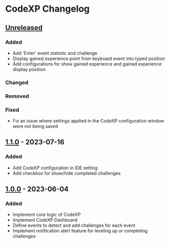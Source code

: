 <!-- Keep a Changelog guide -> https://keepachangelog.com -->

# CodeXP Changelog

## [Unreleased]

### Added

- Add 'Enter' event statistic and challenge
- Display gained experience point from keyboard event into typed position
- Add configurations for show gained experience and gained experience display position

### Changed

### Removed

### Fixed

- Fix an issue where settings applied in the CodeXP configuration window were not being saved

## [1.1.0] - 2023-07-16

### Added

- Add CodeXP configuration in IDE setting
- Add checkbox for show/hide completed challenges

## [1.0.0] - 2023-06-04

### Added

- Implement core logic of CodeXP
- Implement CodeXP Dashboard
- Define events to detect and add challenges for each event
- Implement notification alert feature for leveling up or completing challenges

[Unreleased]: https://github.com/ILoveGameCoding/intellij-codexp/compare/v1.1.0...HEAD

[1.1.0]: https://github.com/ILoveGameCoding/intellij-codexp/compare/v1.0.0...v1.1.0

[1.0.0]: https://github.com/ILoveGameCoding/intellij-codexp/commits/v1.0.0
